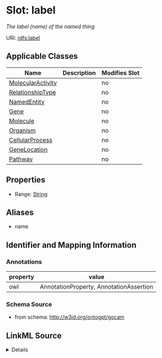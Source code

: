 

# Slot: label


_The label (name) of the named thing_



URI: [rdfs:label](http://www.w3.org/2000/01/rdf-schema#label)



<!-- no inheritance hierarchy -->





## Applicable Classes

| Name | Description | Modifies Slot |
| --- | --- | --- |
| [MolecularActivity](MolecularActivity.md) |  |  no  |
| [RelationshipType](RelationshipType.md) |  |  no  |
| [NamedEntity](NamedEntity.md) |  |  no  |
| [Gene](Gene.md) |  |  no  |
| [Molecule](Molecule.md) |  |  no  |
| [Organism](Organism.md) |  |  no  |
| [CellularProcess](CellularProcess.md) |  |  no  |
| [GeneLocation](GeneLocation.md) |  |  no  |
| [Pathway](Pathway.md) |  |  no  |







## Properties

* Range: [String](String.md)



## Aliases


* name



## Identifier and Mapping Information





### Annotations

| property | value |
| --- | --- |
| owl | AnnotationProperty, AnnotationAssertion |



### Schema Source


* from schema: http://w3id.org/ontogpt/gocam




## LinkML Source

<details>
```yaml
name: label
annotations:
  owl:
    tag: owl
    value: AnnotationProperty, AnnotationAssertion
description: The label (name) of the named thing
from_schema: http://w3id.org/ontogpt/gocam
aliases:
- name
rank: 1000
slot_uri: rdfs:label
alias: label
owner: NamedEntity
domain_of:
- NamedEntity
range: string

```
</details>